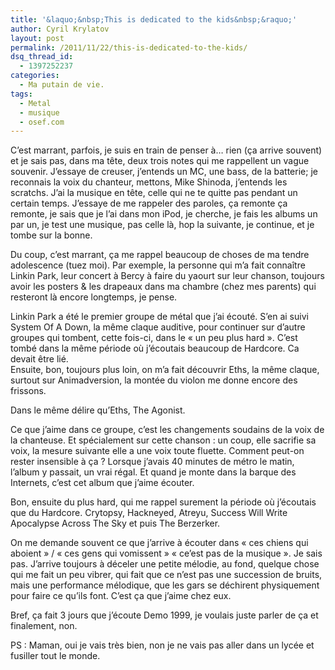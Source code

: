 ```yaml
---
title: '&laquo;&nbsp;This is dedicated to the kids&nbsp;&raquo;'
author: Cyril Krylatov
layout: post
permalink: /2011/11/22/this-is-dedicated-to-the-kids/
dsq_thread_id:
  - 1397252237
categories:
  - Ma putain de vie.
tags:
  - Metal
  - musique
  - osef.com
---
```

C&rsquo;est marrant, parfois, je suis en train de penser à&#8230; rien (ça arrive souvent) et je sais pas, dans ma tête, deux trois notes qui me rappellent un vague souvenir. J&rsquo;essaye de creuser, j&rsquo;entends un MC, une bass, de la batterie; je reconnais la voix du chanteur, mettons, Mike Shinoda, j&rsquo;entends les scratchs. J&rsquo;ai la musique en tête, celle qui ne te quitte pas pendant un certain temps. J&rsquo;essaye de me rappeler des paroles, ça remonte ça remonte, je sais que je l&rsquo;ai dans mon iPod, je cherche, je fais les albums un par un, je test une musique, pas celle là, hop la suivante, je continue, et je tombe sur la bonne.

<p style="text-align:center;">
</p>

Du coup, c&rsquo;est marrant, ça me rappel beaucoup de choses de ma tendre adolescence (tuez moi). Par exemple, la personne qui m&rsquo;a fait connaître Linkin Park, leur concert à Bercy à faire du yaourt sur leur chanson, toujours avoir les posters & les drapeaux dans ma chambre (chez mes parents) qui resteront là encore longtemps, je pense.

Linkin Park a été le premier groupe de métal que j&rsquo;ai écouté. S&rsquo;en ai suivi System Of A Down, la même claque auditive, pour continuer sur d&rsquo;autre groupes qui tombent, cette fois-ci, dans le &laquo;&nbsp;un peu plus hard&nbsp;&raquo;. C&rsquo;est tombé dans la même période où j&rsquo;écoutais beaucoup de Hardcore. Ca devait être lié.  
Ensuite, bon, toujours plus loin, on m&rsquo;a fait découvrir Eths, la même claque, surtout sur Animadversion, la montée du violon me donne encore des frissons.

Dans le même délire qu&rsquo;Eths, The Agonist.

<p style="text-align:center;">
</p>

Ce que j&rsquo;aime dans ce groupe, c&rsquo;est les changements soudains de la voix de la chanteuse. Et spécialement sur cette chanson : un coup, elle sacrifie sa voix, la mesure suivante elle a une voix toute fluette. Comment peut-on rester insensible à ça ? Lorsque j&rsquo;avais 40 minutes de métro le matin, l&rsquo;album y passait, un vrai régal. Et quand je monte dans la barque des Internets, c&rsquo;est cet album que j&rsquo;aime écouter.

Bon, ensuite du plus hard, qui me rappel surement la période où j&rsquo;écoutais que du Hardcore. Crytopsy, Hackneyed, Atreyu, Success Will Write Apocalypse Across The Sky et puis The Berzerker.

<p style="text-align:center;">
</p>

On me demande souvent ce que j&rsquo;arrive à écouter dans &laquo;&nbsp;ces chiens qui aboient&nbsp;&raquo; / &laquo;&nbsp;ces gens qui vomissent&nbsp;&raquo; &laquo;&nbsp;ce&rsquo;est pas de la musique&nbsp;&raquo;. Je sais pas. J&rsquo;arrive toujours à déceler une petite mélodie, au fond, quelque chose qui me fait un peu vibrer, qui fait que ce n&rsquo;est pas une succession de bruits, mais une performance mélodique, que les gars se déchirent physiquement pour faire ce qu&rsquo;ils font. C&rsquo;est ça que j&rsquo;aime chez eux.

Bref, ça fait 3 jours que j&rsquo;écoute Demo 1999, je voulais juste parler de ça et finalement, non.

PS : Maman, oui je vais très bien, non je ne vais pas aller dans un lycée et fusiller tout le monde.